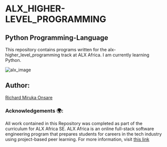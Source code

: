 <h1>ALX_HIGHER-LEVEL_PROGRAMMING</h1>

<h2>Python Programming-Language</h2>

This repository contains programs written for the alx-higher_level_programming track at ALX Africa. I am currently learning Python.

![alx_image](https://s3.amazonaws.com/intranet-projects-files/holbertonschool-higher-level_programming+/231/48a9fdbd67c84a328a9df9ec8d93b9ac2458ac37721d7d53e51a27fb2bdc5263.jpg)

<h2>Author:</h2>

[Richard Miruka Onsare](https://github.com/RichardMiruka) 

<h3>Acknowledgements 🌍:</h3>

All work contained in this Repository was completed as part of the curriculum for ALX Africa SE. ALX Africa is an online full-stack software engineering program that prepares students for careers in the tech industry using project-based peer learning. For more information, visit [this link](https://www.alxafrica.com//)



